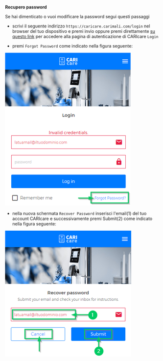 **Recupero password**

Se hai dimenticato o vuoi modificare la password segui questi passaggi
- scrivi il seguente indirizzo ```https://caricare.carimali.com/login``` nel browser del tuo dispositivo e premi invio oppure premi direttamente [su questo link](https://caricare.carimali.com/login) per accedere alla pagina di autenticazione di CARIcare `Login`

- premi ```Forgot Password``` come indicato nella figura seguente:

![Forgot Passwrod](_images/recover-password-step-1.png)

- nella nuova schermata ```Recover Password``` inserisci l'email(1) del tuo account CARIcare e successivamente premi Submit(2) come indicato nella figura seguente:

![Recover Passwrod](_images/recover-password-step-2.png)


